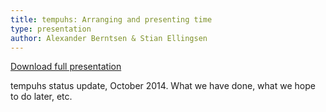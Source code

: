 ```yaml
---
title: tempuhs: Arranging and presenting time
type: presentation
author: Alexander Berntsen & Stian Ellingsen
---
```

[Download full presentation](https://secure.plaimi.net/presentations/2014-10-08-tempuhs-arranging-presenting.pdf)

tempuhs status update, October 2014. What we have done, what we hope to do 
later, etc.

